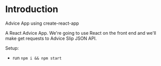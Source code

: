 # Introduction
Advice App using create-react-app

 A React Advice App. We're going to use React on the front end and we'll make get requests to Advice Slip JSON API.



Setup:
- run ```npm i && npm start```
